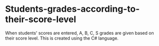 # Students-grades-according-to-their-score-level
When students' scores are entered, A, B, C, S grades are given based on their score level. This is created using the C# language.
